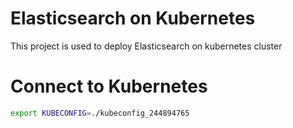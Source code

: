 # Elasticsearch on Kubernetes
This project is used to deploy Elasticsearch on kubernetes cluster

# Connect to Kubernetes
```bash 
export KUBECONFIG=./kubeconfig_244894765
```

